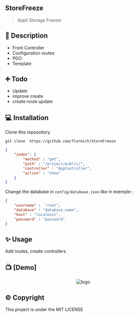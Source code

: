 ## StoreFreeze



> Appli Storage Freezer

## 📃 Description

* Front Controller
* Configuration routes
* PDO
* Template


## ➕ Todo

* Update
* improve create
* create route update


## 💻 Installation
Clone this reposoitory

```
git clone  https://github.com/flormich/StoreFreeze

```

```json
{
    "index": {
        "method" : "get",
        "path" : "/project/public/",
        "controller" : "AppController",
        "action" : "show"  
    }
}
```

Change the database in `config/database.json` like in exemple :
```json
{
    "username" :  "root",
    "database" : "database_name",
    "host" : "localhost",
    "password" : "password"
}
```

## ✨️ Usage
Add routes, create controllers

## 📺 [Demo]

<p align="center"
  
 ![logo](storefreeze.gif)
 
</p>



## ©️ Copyright
This project is under the MIT LICENSE
